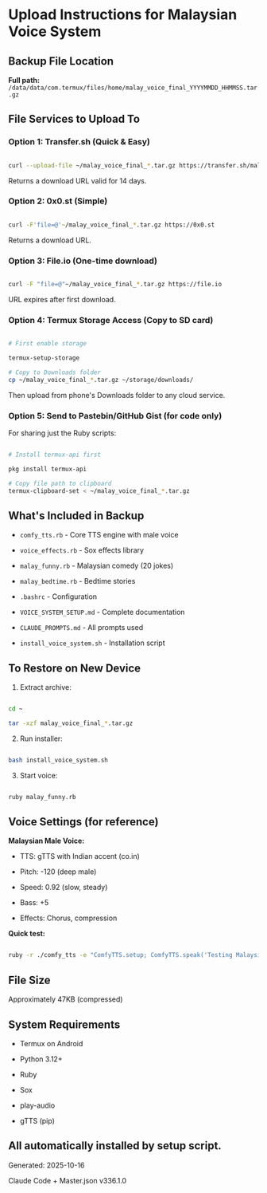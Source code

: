 # Upload Instructions for Malaysian Voice System
## Backup File Location
**Full path:** `/data/data/com.termux/files/home/malay_voice_final_YYYYMMDD_HHMMSS.tar.gz`
## File Services to Upload To
### Option 1: Transfer.sh (Quick & Easy)
```bash

curl --upload-file ~/malay_voice_final_*.tar.gz https://transfer.sh/malay_voice.tar.gz

```

Returns a download URL valid for 14 days.

### Option 2: 0x0.st (Simple)
```bash

curl -F'file=@'~/malay_voice_final_*.tar.gz https://0x0.st

```

Returns a download URL.

### Option 3: File.io (One-time download)
```bash

curl -F "file=@"~/malay_voice_final_*.tar.gz https://file.io

```

URL expires after first download.

### Option 4: Termux Storage Access (Copy to SD card)
```bash

# First enable storage

termux-setup-storage

# Copy to Downloads folder
cp ~/malay_voice_final_*.tar.gz ~/storage/downloads/

```

Then upload from phone's Downloads folder to any cloud service.

### Option 5: Send to Pastebin/GitHub Gist (for code only)
For sharing just the Ruby scripts:

```bash

# Install termux-api first

pkg install termux-api

# Copy file path to clipboard
termux-clipboard-set < ~/malay_voice_final_*.tar.gz

```

## What's Included in Backup
- `comfy_tts.rb` - Core TTS engine with male voice
- `voice_effects.rb` - Sox effects library

- `malay_funny.rb` - Malaysian comedy (20 jokes)

- `malay_bedtime.rb` - Bedtime stories

- `.bashrc` - Configuration

- `VOICE_SYSTEM_SETUP.md` - Complete documentation

- `CLAUDE_PROMPTS.md` - All prompts used

- `install_voice_system.sh` - Installation script

## To Restore on New Device
1. Extract archive:
```bash

cd ~

tar -xzf malay_voice_final_*.tar.gz

```

2. Run installer:
```bash

bash install_voice_system.sh

```

3. Start voice:
```bash

ruby malay_funny.rb

```

## Voice Settings (for reference)
**Malaysian Male Voice:**
- TTS: gTTS with Indian accent (co.in)

- Pitch: -120 (deep male)

- Speed: 0.92 (slow, steady)

- Bass: +5

- Effects: Chorus, compression

**Quick test:**
```bash

ruby -r ./comfy_tts -e "ComfyTTS.setup; ComfyTTS.speak('Testing Malaysian male voice', speed: 0.92, pitch_adjust: -120, accent: 'in')"

```

## File Size
Approximately 47KB (compressed)

## System Requirements
- Termux on Android

- Python 3.12+

- Ruby

- Sox

- play-audio

- gTTS (pip)

All automatically installed by setup script.
---
Generated: 2025-10-16

Claude Code + Master.json v336.1.0

